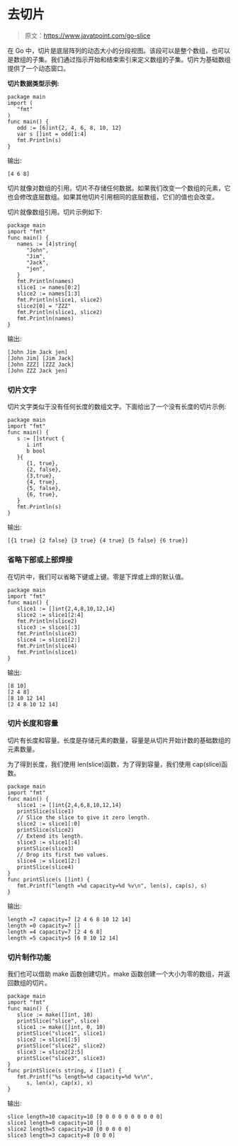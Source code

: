 # 去切片

> 原文：<https://www.javatpoint.com/go-slice>

在 Go 中，切片是底层阵列的动态大小的分段视图。该段可以是整个数组，也可以是数组的子集。我们通过指示开始和结束索引来定义数组的子集。切片为基础数组提供了一个动态窗口。

**切片数据类型示例:**

```
package main
import (
   "fmt"
)
func main() {
   odd := [6]int{2, 4, 6, 8, 10, 12}
   var s []int = odd[1:4]
   fmt.Println(s)
}

```

输出:

```
[4 6 8]

```

切片就像对数组的引用。切片不存储任何数据。如果我们改变一个数组的元素，它也会修改底层数组。如果其他切片引用相同的底层数组，它们的值也会改变。

切片就像数组引用。切片示例如下:

```
package main
import "fmt"
func main() {
   names := [4]string{
      "John",
      "Jim",
      "Jack",
      "jen",
   }
   fmt.Println(names)
   slice1 := names[0:2]
   slice2 := names[1:3]
   fmt.Println(slice1, slice2)
   slice2[0] = "ZZZ"
   fmt.Println(slice1, slice2)
   fmt.Println(names)
}

```

输出:

```
[John Jim Jack jen]
[John Jim] [Jim Jack]
[John ZZZ] [ZZZ Jack]
[John ZZZ Jack jen]

```

### 切片文字

切片文字类似于没有任何长度的数组文字。下面给出了一个没有长度的切片示例:

```
package main
import "fmt"
func main() {
   s := []struct {
      i int
      b bool
   }{
      {1, true},
      {2, false},
      {3,true},
      {4, true},
      {5, false},
      {6, true},
   }
   fmt.Println(s)
}

```

输出:

```
[{1 true} {2 false} {3 true} {4 true} {5 false} {6 true}]

```

### 省略下部或上部焊接

在切片中，我们可以省略下键或上键。零是下焊或上焊的默认值。

```
package main
import "fmt"
func main() {
   slice1 := []int{2,4,8,10,12,14}
   slice2 := slice1[2:4]
   fmt.Println(slice2)
   slice3 := slice1[:3]
   fmt.Println(slice3)
   slice4 := slice1[2:]
   fmt.Println(slice4)
   fmt.Println(slice1)
}

```

输出:

```
[8 10]
[2 4 8]
[8 10 12 14]
[2 4 8 10 12 14]

```

### 切片长度和容量

切片有长度和容量。长度是存储元素的数量，容量是从切片开始计数的基础数组的元素数量。

为了得到长度，我们使用 len(slice)函数，为了得到容量，我们使用 cap(slice)函数。

```
package main
import "fmt"
func main() {
   slice1 := []int{2,4,6,8,10,12,14}
   printSlice(slice1)
   // Slice the slice to give it zero length.
   slice2 := slice1[:0]
   printSlice(slice2)
   // Extend its length.
   slice3 := slice1[:4]
   printSlice(slice3)
   // Drop its first two values.
   slice4 := slice1[2:]
   printSlice(slice4)
}
func printSlice(s []int) {
   fmt.Printf("length =%d capacity=%d %v\n", len(s), cap(s), s)
}

```

输出:

```
length =7 capacity=7 [2 4 6 8 10 12 14]
length =0 capacity=7 []
length =4 capacity=7 [2 4 6 8]
length =5 capacity=5 [6 8 10 12 14]

```

### 切片制作功能

我们也可以借助 make 函数创建切片。make 函数创建一个大小为零的数组，并返回数组的切片。

```
package main
import "fmt"
func main() {
   slice := make([]int, 10)
   printSlice("slice", slice)
   slice1 := make([]int, 0, 10)
   printSlice("slice1", slice1)
   slice2 := slice1[:5]
   printSlice("slice2", slice2)
   slice3 := slice2[2:5]
   printSlice("slice3", slice3)
}
func printSlice(s string, x []int) {
   fmt.Printf("%s length=%d capacity=%d %v\n",
      s, len(x), cap(x), x)
}

```

输出:

```
slice length=10 capacity=10 [0 0 0 0 0 0 0 0 0 0]
slice1 length=0 capacity=10 []
slice2 length=5 capacity=10 [0 0 0 0 0]
slice3 length=3 capacity=8 [0 0 0]

```